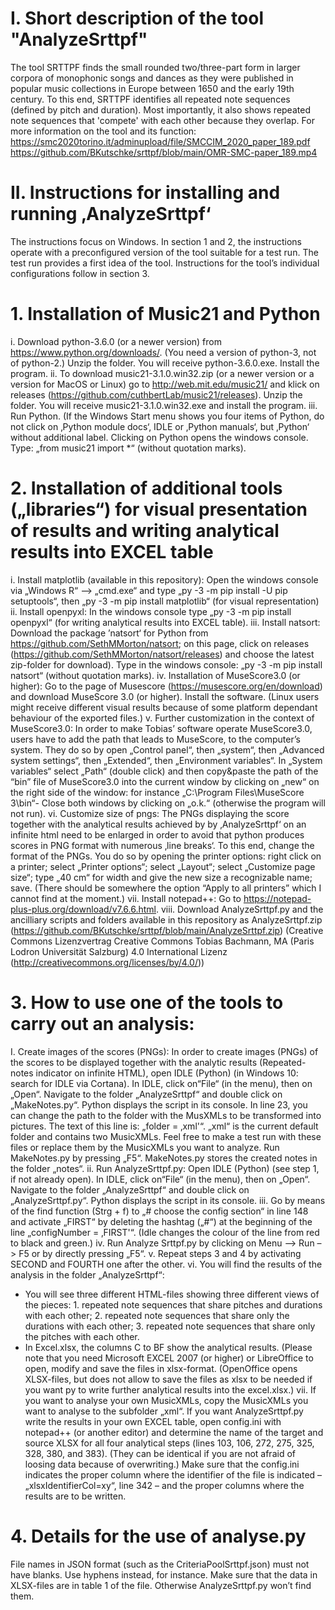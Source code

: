 # I. Short description of the tool "AnalyzeSrttpf"
The tool SRTTPF finds the small rounded two/three-part form in larger corpora of monophonic songs and dances as they were published in popular music collections in Europe between 1650 and the early 19th century. 
To this end, SRTTPF identifies all repeated note sequences (defined by pitch and duration). Most importantly, it also shows repeated note sequences that 'compete' with each other because they overlap. For more information on the tool and its function: https://smc2020torino.it/adminupload/file/SMCCIM_2020_paper_189.pdf
https://github.com/BKutschke/srttpf/blob/main/OMR-SMC-paper_189.mp4

# II. Instructions for installing and running ‚AnalyzeSrttpf‘
The instructions focus on Windows. In section 1 and 2, the instructions operate with a preconfigured version of the tool suitable for a test run. The test run provides a first idea of the tool. Instructions for the tool’s individual configurations follow in section 3.

# 1. Installation of Music21 and Python
i. Download python-3.6.0 (or a newer version) from https://www.python.org/downloads/. (You need a version of python-3, not of python-2.) Unzip the folder. You will receive python-3.6.0.exe. Install the program.
ii. To download music21-3.1.0.win32.zip (or a newer version or a version for MacOS or Linux) go to http://web.mit.edu/music21/ and klick on releases (https://github.com/cuthbertLab/music21/releases). Unzip the folder. You will receive music21-3.1.0.win32.exe and install the program.
iii. Run Python. (If the Windows Start menu shows you four items of Python, do not click on ‚Python module docs‘, IDLE or ‚Python manuals‘, but ‚Python‘ without additional label. Clicking on Python opens the windows console. Type: „from music21 import *“ (without quotation marks).

# 2. Installation of additional tools („libraries“) for visual presentation of results and writing analytical results into EXCEL table
i. Install matplotlib (available in this repository): Open the windows console via „Windows R“ –> „cmd.exe“ and type „py -3 -m pip install -U pip setuptools“, then „py -3 -m pip install matplotlib“ (for visual representation)
ii. Install openpyxl: In the windows console type „py -3 -m pip install openpyxl“ (for writing analytical results into EXCEL table).
iii. Install natsort: Download the package ’natsort‘ for Python from https://github.com/SethMMorton/natsort; on this page, click on releases (https://github.com/SethMMorton/natsort/releases) and choose the latest zip-folder for download). Type in the windows console: „py -3 -m pip install natsort“ (without quotation marks).
iv. Installation of MuseScore3.0 (or higher): Go to the page of Musescore (https://musescore.org/en/download) and download MuseScore 3.0 (or higher). Install the software. (Linux users might receive different visual results because of some platform dependant behaviour of the exported files.)
v. Further customization in the context of MuseScore3.0: In order to make Tobias’ software operate MuseScore3.0, users have to add the path that leads to MuseScore, to the computer’s system. They do so by open „Control panel“, then „system“, then „Advanced system settings“, then „Extended“, then „Environment variables“. In „System variables“ select „Path“ (double click) and then copy&paste the path of the “bin” file of MuseScore3.0 into the current window by clicking on „new“ on the right side of the window: for instance „C:\Program Files\MuseScore 3\bin“- Close both windows by clicking on „o.k.“ (otherwise the program will not run).
vi. Customize size of pngs: The PNGs displaying the score together with the analytical results achieved by by ‚AnalyzeSrttpf‘ on an infinite html need to be enlarged in order to avoid that python produces scores in PNG format with numerous ‚line breaks‘. To this end, change the format of the PNGs. You do so by opening the printer options: right click on a printer; select „Printer options“; select „Layout“; select „Customize page size“; type „40 cm“ for width and give the new size a recognizable name; save. (There should be somewhere the option “Apply to all printers” which I cannot find at the moment.)
vii. Install notepad++: Go to https://notepad-plus-plus.org/download/v7.6.6.html.
viii. Download AnalyzeSrttpf.py and the ancilliary scripts and folders available in this repository as AnalyzeSrttpf.zip (https://github.com/BKutschke/srttpf/blob/main/AnalyzeSrttpf.zip) (Creative Commons Lizenzvertrag  Creative Commons Tobias Bachmann, MA (Paris Lodron Universität Salzburg) 4.0 International Lizenz (http://creativecommons.org/licenses/by/4.0/))

# 3. How to use one of the tools to carry out an analysis:
I. Create images of the scores (PNGs): In order to create images (PNGs) of the scores to be displayed together with the analytic results (Repeated-notes indicator on infinite HTML), open IDLE (Python) (in Windows 10: search for IDLE via Cortana). In IDLE, click on“File“ (in the menu), then on „Open“. Navigate to the folder „AnalyzeSrttpf“ and double click on „MakeNotes.py“. Python displays the script in its console. In line 23, you can change the path to the folder with the MusXMLs to be transformed into pictures. The text of this line is: „folder = ‚xml'“. „xml“ is the current default folder and contains two MusicXMLs. Feel free to make a test run with these files or replace them by the MusicXMLs you want to analyze. Run MakeNotes.py by pressing „F5“. MakeNotes.py stores the created notes in the folder „notes“.
ii. Run AnalyzeSrttpf.py: Open IDLE (Python) (see step 1, if not already open). In IDLE, click on“File“ (in the menu), then on „Open“. Navigate to the folder „AnalyzeSrttpf“ and double click on „AnalyzeSrttpf.py“. Python displays the script in its console.
iii. Go by means of the find function (Strg + f) to „# choose the config section“ in line 148 and activate „FIRST“ by deleting the hashtag („#“) at the beginning of the line „configNumber = ‚FIRST'“. (Idle changes the colour of the line from red to black and green.)
iv. Run Analyze Srttpf.py by clicking on Menu –> Run –> F5 or by directly pressing „F5“.
v. Repeat steps 3 and 4 by activating SECOND and FOURTH one after the other.
vi. You will find the results of the analysis in the folder „AnalyzeSrttpf“:
- You will see three different HTML-files showing three different views of the pieces: 1. repeated note sequences that share pitches and durations with each other; 2. repeated note sequences that share only the durations with each other; 3. repeated note sequences that share only the pitches with each other.
- In Excel.xlsx, the columns C to BF show the analytical results. (Please note that you need Microsoft EXCEL 2007 (or higher) or LibreOffice to open, modify and save the files in xlsx-format. (OpenOffice opens XLSX-files, but does not allow to save the files as xlsx to be needed if you want py to write further analytical results into the excel.xlsx.)
vii. If you want to analyse your own MusicXMLs, copy the MusicXMLs you want to analyse to the subfolder „xml“. If you want AnalyzeSrttpf.py write the results in your own EXCEL table, open config.ini with notepad++ (or another editor) and determine the name of the target and source XLSX for all four analytical steps (lines 103, 106, 272, 275, 325, 328, 380, and 383). (They can be identical if you are not afraid of loosing data because of overwriting.) Make sure that the config.ini indicates the proper column where the identifier of the file is indicated – „xlsxIdentifierCol=xy“, line 342 – and the proper columns where the results are to be written.

# 4. Details for the use of analyse.py
File names in JSON format (such as the CriteriaPoolSrttpf.json) must not have blanks. Use hyphens instead, for instance.
Make sure that the data in XLSX-files are in table 1 of the file. Otherwise AnalyzeSrttpf.py won’t find them.
